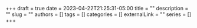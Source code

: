 +++ 
draft = true
date = 2023-04-22T21:25:31-05:00
title = ""
description = ""
slug = ""
authors = []
tags = []
categories = []
externalLink = ""
series = []
+++
